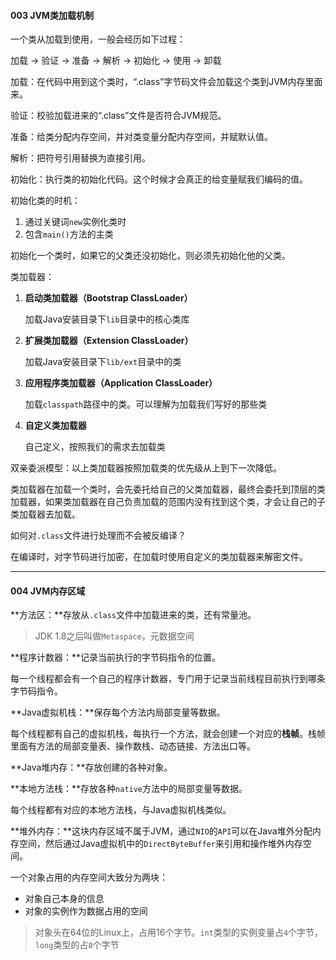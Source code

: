 #### 003 JVM类加载机制

一个类从加载到使用，一般会经历如下过程：

加载 -> 验证 -> 准备 -> 解析 -> 初始化 -> 使用 -> 卸载

加载：在代码中用到这个类时，“.class”字节码文件会加载这个类到JVM内存里面来。

验证：校验加载进来的“.class”文件是否符合JVM规范。

准备：给类分配内存空间，并对类变量分配内存空间，并赋默认值。

解析：把符号引用替换为直接引用。

初始化：执行类的初始化代码。这个时候才会真正的给变量赋我们编码的值。

初始化类的时机：

1. 通过关键词`new`实例化类时
2. 包含`main()`方法的主类

初始化一个类时，如果它的父类还没初始化，则必须先初始化他的父类。

类加载器：

1. **启动类加载器（Bootstrap ClassLoader）**

   加载Java安装目录下`lib`目录中的核心类库

2. **扩展类加载器（Extension ClassLoader）**

   加载Java安装目录下`lib/ext`目录中的类

3. **应用程序类加载器（Application ClassLoader）**

   加载`classpath`路径中的类。可以理解为加载我们写好的那些类

4. **自定义类加载器**

   自己定义，按照我们的需求去加载类

双亲委派模型：以上类加载器按照加载类的优先级从上到下一次降低。

类加载器在加载一个类时，会先委托给自己的父类加载器，最终会委托到顶层的类加载器，如果类加载器在自己负责加载的范围内没有找到这个类，才会让自己的子类加载器去加载。

如何对`.class`文件进行处理而不会被反编译？

在编译时，对字节码进行加密，在加载时使用自定义的类加载器来解密文件。

---

#### 004 JVM内存区域

**方法区：**存放从`.class`文件中加载进来的类，还有常量池。

> JDK 1.8之后叫做`Metaspace`，元数据空间

**程序计数器：**记录当前执行的字节码指令的位置。

每一个线程都会有一个自己的程序计数器，专门用于记录当前线程目前执行到哪条字节码指令。

**Java虚拟机栈：**保存每个方法内局部变量等数据。

每个线程都有自己的虚拟机栈，每执行一个方法，就会创建一个对应的**栈帧**。栈帧里面有方法的局部变量表、操作数栈、动态链接、方法出口等。

**Java堆内存：**存放创建的各种对象。

**本地方法栈：**存放各种`native`方法中的局部变量等数据。

每个线程都有对应的本地方法栈，与Java虚拟机栈类似。

**堆外内存：**这块内存区域不属于JVM，通过`NIO`的`API`可以在Java堆外分配内存空间，然后通过Java虚拟机中的`DirectByteBuffer`来引用和操作堆外内存空间。

一个对象占用的内存空间大致分为两块：

- 对象自己本身的信息
- 对象的实例作为数据占用的空间

> 对象头在64位的Linux上，占用16个字节。`int`类型的实例变量占`4`个字节，`long`类型的占`8`个字节

